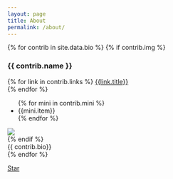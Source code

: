 ```yaml
---
layout: page
title: About
permalink: /about/
---
```


<div class="bio">
	{% for contrib in site.data.bio %}
		{% if contrib.img %}
		<div class="top">
			<div class="short">
			<h3>{{ contrib.name }}</h3>
			{% for link in contrib.links %}
				<a href="{{link.link}}">{{link.title}}</a><br/>
			{% endfor %}		
			<ul>
			{% for mini in contrib.mini %}
				<li>{{mini.item}}</li>
			{% endfor %}			
			</ul>	
			</div>
			<img src="{{ contrib.img }}">
		</div>
		{% endif %}
		<div class="bio">{{ contrib.bio}}</div>
	{% endfor %}
</div>

<a class="github-button" href="https://github.com/readywater/pitblog" data-style="mega" data-count-href="/readywater/pitblog" data-count-api="/repos/readywater/pitblog#stargazers_count" data-count-aria-label="# readywater on GitHub" aria-label="Star readywater/pitblog on GitHub">Star</a>
<script async defer src="https://buttons.github.io/buttons.js"></script>